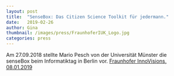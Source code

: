 ```yaml
---
layout: post
title:  "SenseBox: Das Citizen Science Toolkit für jedermann."
date:   2019-02-26 
author: Gina
thumbnail: /images/press/FraunhoferIUK_Logo.jpg
categories: press
---
```

Am 27.09.2018 stellte Mario Pesch von der Universität Münster die senseBox beim Informatiktag in Berlin vor.
<a href="https://www.youtube.com/watch?v=bWZcX5o0Uv4" target="_blank">Fraunhofer InnoVisions, 08.01.2019</a>
